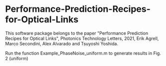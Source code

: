 # Performance-Prediction-Recipes-for-Optical-Links
This software package belongs to the paper
"Performance Prediction Recipes for Optical Links", 
Photonics Technology Letters, 2021, 
Erik Agrell, Marco Secondini, Alex Alvarado and Tsuyoshi Yoshida.

Run the function Example_PhaseNoise_uniform.m to generate results in Fig. 2 
(uniform)
